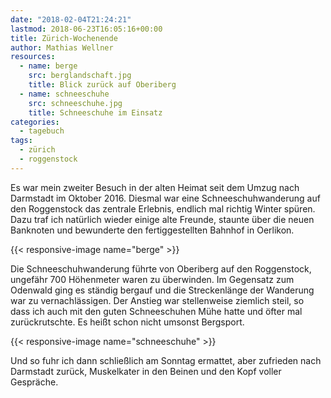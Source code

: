 ```yaml
---
date: "2018-02-04T21:24:21"
lastmod: 2018-06-23T16:05:16+00:00
title: Zürich-Wochenende
author: Mathias Wellner
resources:
  - name: berge
    src: berglandschaft.jpg
    title: Blick zurück auf Oberiberg
  - name: schneeschuhe
    src: schneeschuhe.jpg
    title: Schneeschuhe im Einsatz
categories:
  - tagebuch
tags:
  - zürich
  - roggenstock  
---
```

Es war mein zweiter Besuch in der alten Heimat seit dem Umzug nach Darmstadt im Oktober 2016. Diesmal war eine Schneeschuhwanderung auf den Roggenstock das zentrale Erlebnis, endlich mal richtig Winter spüren. Dazu traf ich natürlich wieder einige alte Freunde, staunte über die neuen Banknoten und bewunderte den fertiggestellten Bahnhof in Oerlikon. 

<!--more-->

{{< responsive-image name="berge" >}}

Die Schneeschuhwanderung führte von Oberiberg auf den Roggenstock, ungefähr 700 Höhenmeter waren zu überwinden. Im Gegensatz zum Odenwald ging es ständig bergauf und die Streckenlänge der Wanderung war zu vernachlässigen. Der Anstieg war stellenweise ziemlich steil, so dass ich auch mit den guten Schneeschuhen Mühe hatte und öfter mal zurückrutschte. Es heißt schon nicht umsonst Bergsport. 

{{< responsive-image name="schneeschuhe" >}}

Und so fuhr ich dann schließlich am Sonntag ermattet, aber zufrieden nach Darmstadt zurück, Muskelkater in den Beinen und den Kopf voller Gespräche. 
